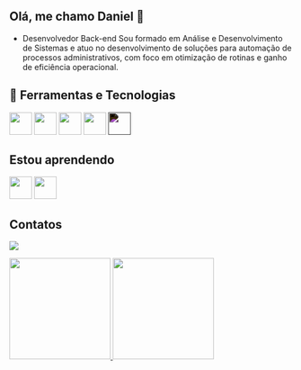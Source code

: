 ## Olá, me chamo Daniel 👋
- Desenvolvedor Back-end
Sou formado em Análise e Desenvolvimento de Sistemas e atuo no desenvolvimento de soluções para automação de processos administrativos, com foco em otimização de rotinas e ganho de eficiência operacional.

## 🚀 Ferramentas e Tecnologias

<p align="left">
  <img src="https://cdn.jsdelivr.net/gh/devicons/devicon/icons/python/python-original.svg" width="40" height="40"/>
  <img src="https://cdn.jsdelivr.net/gh/devicons/devicon/icons/django/django-plain.svg" width="40" height="40"/>
  <img src="https://cdn.jsdelivr.net/gh/devicons/devicon@latest/icons/postgresql/postgresql-original.svg" width="40" height="40" />
  <img src="https://cdn.jsdelivr.net/gh/devicons/devicon/icons/git/git-original.svg" width="40" height="40"/>
  <img src="https://cdn.jsdelivr.net/gh/devicons/devicon/icons/github/github-original.svg" width="40" height="40" style="filter: invert(1);" />
</p>

## Estou aprendendo

<p align="left">
  <img src="https://cdn.jsdelivr.net/gh/devicons/devicon@latest/icons/linux/linux-original.svg" width="40" height="40" />
  <img src="https://cdn.jsdelivr.net/gh/devicons/devicon@latest/icons/javascript/javascript-original.svg" width="40" height="40" />
</p>
          

## Contatos
<a href="https://www.linkedin.com/in/daniel-vitorc" target="_blank"><img loading="lazy" src="https://img.shields.io/badge/-LinkedIn-%230077B5?style=for-the-badge&logo=linkedin&logoColor=white" target="_blank"></a> 
          
<div>
<a href="https://github.com/danielvitorc">
<img loading="lazy" height="180em" src="https://github-readme-stats.vercel.app/api/top-langs/?username=danielvitorc&layout=compact&langs_count=7&theme=dracula"/>
<img loading="lazy" height="180em" src="https://github-readme-stats.vercel.app/api?username=danielvitorc&show_icons=true&theme=dracula&include_all_commits=true&count_private=true"/>
</div>          
          
          
<!--
**danielvitorc/danielvitorc** is a ✨ _special_ ✨ repository because its `README.md` (this file) appears on your GitHub profile.

Here are some ideas to get you started:

- 🔭 I’m currently working on ...
- 🌱 I’m currently learning ...
- 👯 I’m looking to collaborate on ...
- 🤔 I’m looking for help with ...
- 💬 Ask me about ...
- 📫 How to reach me: ...
- 😄 Pronouns: ...
- ⚡ Fun fact: ...
-->
